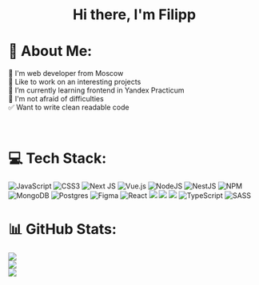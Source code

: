 
<h1 align="center">Hi there, I'm Filipp<h1>

 
# 💫 About Me:
🔅 I'm web developer from Moscow<br>🔭 Like to work on an interesting projects<br>🌱 I’m currently learning frontend in Yandex Practicum<br>💪 I'm not afraid of difficulties<br>✅ Want to write clean readable code<br><br><br>


# 💻 Tech Stack:
![JavaScript](https://img.shields.io/badge/javascript-%23323330.svg?style=for-the-badge&logo=javascript&logoColor=%23F7DF1E)
![CSS3](https://img.shields.io/badge/css3-%231572B6.svg?style=for-the-badge&logo=css3&logoColor=white) ![Next JS](https://img.shields.io/badge/Next-black?style=for-the-badge&logo=next.js&logoColor=white) ![Vue.js](https://img.shields.io/badge/vuejs-%2335495e.svg?style=for-the-badge&logo=vuedotjs&logoColor=%234FC08D) ![NodeJS](https://img.shields.io/badge/node.js-6DA55F?style=for-the-badge&logo=node.js&logoColor=white) ![NestJS](https://img.shields.io/badge/nestjs-%23E0234E.svg?style=for-the-badge&logo=nestjs&logoColor=white) ![NPM](https://img.shields.io/badge/NPM-%23000000.svg?style=for-the-badge&logo=npm&logoColor=white) ![MongoDB](https://img.shields.io/badge/MongoDB-%234ea94b.svg?style=for-the-badge&logo=mongodb&logoColor=white) ![Postgres](https://img.shields.io/badge/postgres-%23316192.svg?style=for-the-badge&logo=postgresql&logoColor=white) 	![Figma](https://img.shields.io/badge/figma-%23F24E1E.svg?style=for-the-badge&logo=figma&logoColor=white) ![React](https://img.shields.io/badge/react-%2320232a.svg?style=for-the-badge&logo=react&logoColor=%2361DAFB)
 <img src="https://img.shields.io/badge/redux-%23593d88.svg?style=for-the-badge&logo=redux&logoColor=white" /> 
  <img src="https://img.shields.io/badge/Cypress-17202C?style=for-the-badge&logo=cypress&logoColor=white" /> 
  <img src="https://img.shields.io/badge/Jest-C21325?style=for-the-badge&logo=jest&logoColor=white" /> 
 ![TypeScript](https://img.shields.io/badge/typescript-%23007ACC.svg?style=for-the-badge&logo=typescript&logoColor=white)
 ![SASS](https://img.shields.io/badge/SASS-hotpink.svg?style=for-the-badge&logo=SASS&logoColor=white)
# 📊 GitHub Stats:
![](https://github-readme-stats.vercel.app/api?username=Gyxer513&theme=react&hide_border=false&include_all_commits=false&count_private=false)<br/>
![](https://github-readme-streak-stats.herokuapp.com/?user=Gyxer513&theme=react&hide_border=false)<br/>
![](https://github-readme-stats.vercel.app/api/top-langs/?username=Gyxer513&theme=react&hide_border=false&include_all_commits=false&count_private=false&layout=compact)

